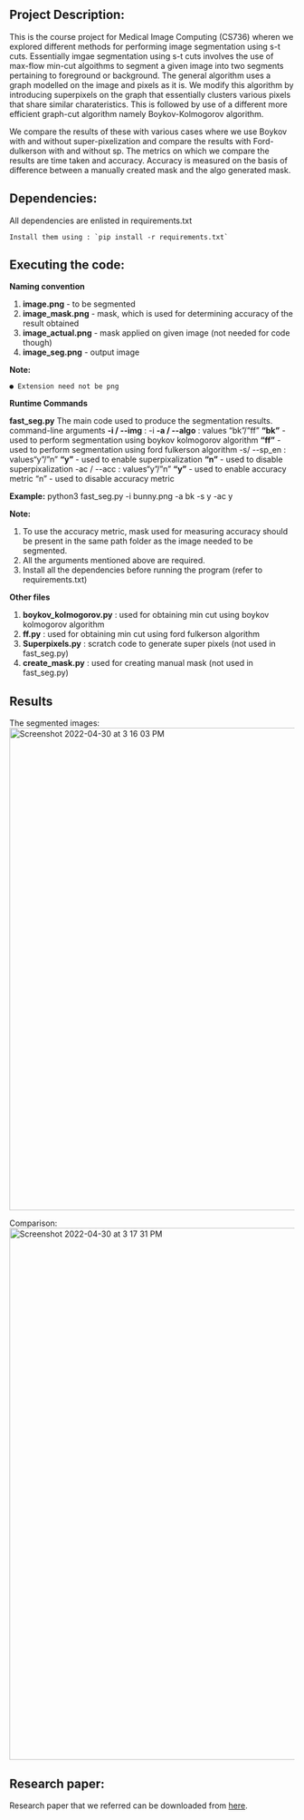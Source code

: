 ## Project Description:

This is the course project for Medical Image Computing (CS736) wheren we explored different methods for performing image segmentation using s-t cuts. Essentially imgae segmentation using s-t cuts involves the use of max-flow min-cut algoithms to segment a given image into two segments pertaining to foreground or background. The general algorithm uses a graph modelled on the image and pixels as it is. We modify this algorithm by introducing superpixels on the graph that essentially clusters various pixels that share similar charateristics. This is followed by use of a different more efficient graph-cut algorithm namely Boykov-Kolmogorov algorithm. 

We compare the results of these with various cases where we use Boykov with and without super-pixelization and compare the results with Ford-dulkerson with and without sp. The metrics on which we compare the results are time taken and accuracy. Accuracy is measured on the basis of difference between a manually created mask and the algo generated mask. 


## Dependencies:

All dependencies are enlisted in requirements.txt
	
	Install them using : `pip install -r requirements.txt`


## Executing the code:

**Naming convention**

1. **image.png** - to be segmented
2. **image_mask.png** - mask, which is used for determining accuracy of the result obtained 
3. **image_actual.png** - mask applied on given image (not needed for code though) 
4. **image_seg.png** - output image
	

**Note:**

	● Extension need not be png
	
**Runtime Commands**

**fast_seg.py**
The main code used to produce the segmentation results. command-line arguments
**-i / --img** : -i <path to input image>
**-a / --algo** : values “bk”/”ff”
**“bk”** - used to perform segmentation using boykov kolmogorov algorithm
**“ff”** - used to perform segmentation using ford fulkerson algorithm -s/ --sp_en : values“y”/”n”
**“y”** - used to enable superpixalization
**“n”** - used to disable superpixalization -ac / --acc : values“y”/”n”
**“y”** - used to enable accuracy metric “n” - used to disable accuracy metric

**Example:** python3 fast_seg.py -i bunny.png -a bk -s y -ac y

**Note:**

1. To use the accuracy metric, mask used for measuring accuracy should be present in the same path folder as the image needed to be segmented.
2. All the arguments mentioned above are required.
3. Install all the dependencies before running the program (refer to requirements.txt)


**Other files**

1. **boykov_kolmogorov.py** : used for obtaining min cut using boykov kolmogorov algorithm 
2. **ff.py** : used for obtaining min cut using ford fulkerson algorithm
3. **Superpixels.py** : scratch code to generate super pixels (not used in fast_seg.py) 
4. **create_mask.py** : used for creating manual mask (not used in fast_seg.py)


## Results 

The segmented images:
<img width="851" alt="Screenshot 2022-04-30 at 3 16 03 PM" src="https://user-images.githubusercontent.com/81502104/166100587-dd14d19f-c660-4531-8c05-f84e299d3f16.png">

Comparison:
<img width="938" alt="Screenshot 2022-04-30 at 3 17 31 PM" src="https://user-images.githubusercontent.com/81502104/166100609-d21ace06-6e7b-41a9-adc1-300fbc381fcd.png">


## Research paper:
Research paper that we referred can be downloaded from [here](https://www.ijitee.org/wp-content/uploads/papers/v8i8/H7423068819.pdf).
